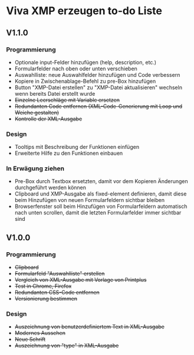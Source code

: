 # Viva XMP erzeugen to-do Liste

## V1.1.0
### Programmierung
* Optionale input-Felder hinzufügen (help, description, etc.)
* Formularfelder nach oben oder unten verschieben
* Auswahlliste: neue Auswahlfelder hinzufügen und Code verbessern
* Kopiere in Zwischenablage-Befehl zu pre-Box hinzufügen
* Button "XMP-Datei erstellen" zu "XMP-Datei aktualisieren" wechseln wenn bereits Datei erstellt wurde
* <del>Einzelne Leerschläge mit Variable ersetzen
* <del>Redundanten Code entfernen (XML-Code-Generierung mit Loop und Weiche gestalten)
* <del>Kontrolle der XML-Ausgabe

### Design
* Tooltips mit Beschreibung der Funktionen einfügen
* Erweiterte Hilfe zu den Funktionen einbauen

### In Erwägung ziehen
* Pre-Box durch Textbox ersetzten, damit vor dem Kopieren Änderungen durchgeführt werden können
* Clipboard und XMP-Ausgabe als fixed-element definieren, damit diese beim Hinzufügen von neuen Formularfeldern sichtbar bleiben
* Browserfenster soll beim Hinzufügen von Formularfeldern automatisch nach unten scrollen, damit die letzten Formularfelder immer sichtbar sind


## V1.0.0
### Programmierung
* <del>Clipboard
* <del>Formularfeld "Auswahlliste" erstellen
* <del>Vergleich von XML-Ausgabe mit Vorlage von Printplus
* <del>Test in Chrome, Firefox
* <del>Redundanten CSS-Code entfernen
* <del> Versionierung bestimmen



### Design
* <del> Auszeichnung von benutzerdefiniertem Text in XML-Ausgabe
* <del>Modernes Aussehen
* <del>Neue Schrift
* <del>Auszeichnung von "type" in XML-Ausgabe

